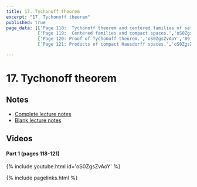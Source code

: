 ```yaml
---
title: 17. Tychonoff theorem
excerpt: "17. Tychonoff theorem"
published: true
page_data: [['Page 118:  Tychonoff theorem and centered families of sets.','oS0ZgsZvAoY','0'],
            ['Page 119:  Centered families and compact spaces.','oS0ZgsZvAoY','279'],
            ['Page 120: Proof of Tychonoff theorem.','oS0ZgsZvAoY','891'],
            ['Page 121: Products of compact Hausdorff spaces.','oS0ZgsZvAoY', '2195']]

---
```



# 17. Tychonoff theorem

## Notes

* [Complete lecture notes]({{site.baseurl}}/assets/notes/mth427_notes_17.pdf)
* [Blank lecture notes]({{site.baseurl}}/assets/blank_notes/mth427_blanks_17.pdf)

## Videos

#### Part 1 (pages 118-121)

{% include youtube.html id='oS0ZgsZvAoY' %}



{% include pagelinks.html %}
